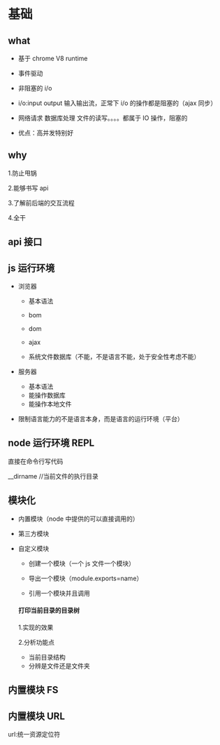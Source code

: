 # 基础

## what

- 基于 chrome V8 runtime

- 事件驱动

- 非阻塞的 i/o

- i/o:input output 输入输出流，正常下 i/o 的操作都是阻塞的（ajax 同步）

- 网络请求 数据库处理 文件的读写。。。。都属于 IO 操作，阻塞的

- 优点：高并发特别好

## why

1.防止甩锅

2.能够书写 api

3.了解前后端的交互流程

4.全干

## api 接口

## js 运行环境

- 浏览器

  - 基本语法

  - bom

  - dom

  - ajax

  - 系统文件数据库（不能，不是语言不能，处于安全性考虑不能）

- 服务器

  - 基本语法
  - 能操作数据库
  - 能操作本地文件

- 限制语言能力的不是语言本身，而是语言的运行环境（平台）

## node 运行环境 REPL

直接在命令行写代码

\_\_dirname //当前文件的执行目录

## 模块化

- 内置模块（node 中提供的可以直接调用的）

- 第三方模块

- 自定义模块

  - 创建一个模块（一个 js 文件一个模块）

  - 导出一个模块（module.exports=name）

  - 引用一个模块并且调用

  #### 打印当前目录的目录树

  1.实现的效果

  2.分析功能点

  - 当前目录结构
  - 分辨是文件还是文件夹

## 内置模块 FS

## 内置模块 URL

url:统一资源定位符

